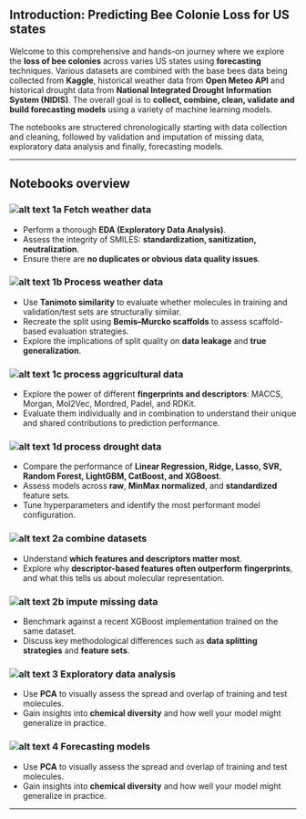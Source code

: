 ## Introduction: Predicting Bee Colonie Loss for US states

Welcome to this comprehensive and hands-on journey where we explore the **loss of bee colonies** across varies US states using **forecasting** techniques. Various datasets are combined with the base bees data being collected from **Kaggle**, historical weather data from **Open Meteo API** and historical drought data from **National Integrated Drought Information System (NIDIS)**. The overall goal is to **collect, combine, clean, validate and build forecasting models** using a variety of machine learning models.

The notebooks are structered chronologically starting with data collection and cleaning, followed by validation and imputation of missing data, exploratory data analysis and finally, forecasting models.

---

## Notebooks overview

### ![alt text](bee.png) 1a Fetch weather data
- Perform a thorough **EDA (Exploratory Data Analysis)**.
- Assess the integrity of SMILES: **standardization, sanitization, neutralization**.
- Ensure there are **no duplicates or obvious data quality issues**.

### ![alt text](bee.png) 1b Process weather data
- Use **Tanimoto similarity** to evaluate whether molecules in training and validation/test sets are structurally similar.
- Recreate the split using **Bemis–Murcko scaffolds** to assess scaffold-based evaluation strategies.
- Explore the implications of split quality on **data leakage** and **true generalization**.

### ![alt text](bee.png) 1c process aggricultural data
- Explore the power of different **fingerprints and descriptors**: MACCS, Morgan, Mol2Vec, Mordred, Padel, and RDKit.
- Evaluate them individually and in combination to understand their unique and shared contributions to prediction performance.

### ![alt text](bee.png) 1d process drought data
- Compare the performance of **Linear Regression, Ridge, Lasso, SVR, Random Forest, LightGBM, CatBoost, and XGBoost**.
- Assess models across **raw**, **MinMax normalized**, and **standardized** feature sets.
- Tune hyperparameters and identify the most performant model configuration.

### ![alt text](bee.png) 2a combine datasets
- Understand **which features and descriptors matter most**.
- Explore why **descriptor-based features often outperform fingerprints**, and what this tells us about molecular representation.

### ![alt text](bee.png) 2b impute missing data
- Benchmark against a recent XGBoost implementation trained on the same dataset.
- Discuss key methodological differences such as **data splitting strategies** and **feature sets**.

### ![alt text](bee.png) 3 Exploratory data analysis
- Use **PCA** to visually assess the spread and overlap of training and test molecules.
- Gain insights into **chemical diversity** and how well your model might generalize in practice.

### ![alt text](bee.png) 4 Forecasting models
- Use **PCA** to visually assess the spread and overlap of training and test molecules.
- Gain insights into **chemical diversity** and how well your model might generalize in practice.

---
